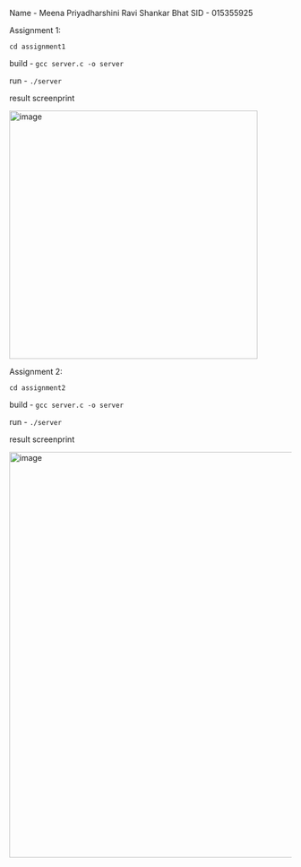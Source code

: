 Name - Meena Priyadharshini Ravi Shankar Bhat
SID - 015355925

Assignment 1:

`cd assignment1`

build - `gcc server.c -o server`

run - `./server`

result screenprint

<img width="443" alt="image" src="https://user-images.githubusercontent.com/54655276/162904024-0aae8c56-a64b-4470-803e-4801ec12b0dd.png">

Assignment 2:

`cd assignment2`

build - `gcc server.c -o server`

run - `./server`

result screenprint

<img width="724" alt="image" src="https://user-images.githubusercontent.com/54655276/164360975-82f526d4-4c9e-4e63-9854-9760205ae184.png">
